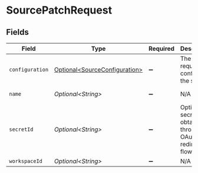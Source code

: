 # SourcePatchRequest


## Fields

| Field                                                                        | Type                                                                         | Required                                                                     | Description                                                                  | Example                                                                      |
| ---------------------------------------------------------------------------- | ---------------------------------------------------------------------------- | ---------------------------------------------------------------------------- | ---------------------------------------------------------------------------- | ---------------------------------------------------------------------------- |
| `configuration`                                                              | [Optional\<SourceConfiguration>](../../models/shared/SourceConfiguration.md) | :heavy_minus_sign:                                                           | The values required to configure the source.                                 | {<br/>"user": "charles"<br/>}                                                |
| `name`                                                                       | *Optional\<String>*                                                          | :heavy_minus_sign:                                                           | N/A                                                                          | My source                                                                    |
| `secretId`                                                                   | *Optional\<String>*                                                          | :heavy_minus_sign:                                                           | Optional secretID obtained through the  OAuth redirect flow.                 |                                                                              |
| `workspaceId`                                                                | *Optional\<String>*                                                          | :heavy_minus_sign:                                                           | N/A                                                                          |                                                                              |
